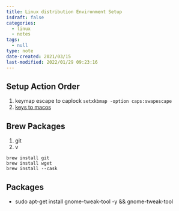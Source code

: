 ```yaml
---
title: Linux distribution Environment Setup
isdraft: false
categories:
  - linux
  - notes
tags:
  - null
type: note
date-created: 2021/03/15
last-modified: 2022/01/29 09:23:16
---
```


## Setup Action Order

1. keymap escape to caplock `setxkbmap -option caps:swapescape`
2. [keys to macos](https://github.com/petrstepanov/gnome-macos-remap)

## Brew Packages

1. git
2. v

```shell
brew install git
brew install wget
brew install --cask
```

## Packages

- sudo apt-get install gnome-tweak-tool -y && gnome-tweak-tool
